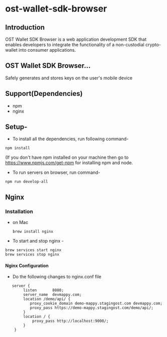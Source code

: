 # ost-wallet-sdk-browser

## Introduction
OST Wallet SDK Browser is a web application development SDK that enables developers to integrate the functionality of a non-custodial crypto-wallet into consumer applications.

## OST Wallet SDK Browser...
Safely generates and stores keys on the user's mobile device

## Support(Dependencies)
- npm 
- nginx

## Setup-
- To install all the dependencies, run following command-

```
npm install
```
(If you don't have npm installed on your machine then go to https://www.npmjs.com/get-npm for installing npm and node.

- To run servers on browser, run command-
```
npm run develop-all
```
## Nginx 

### Installation
- on Mac
	```
	brew install nginx
	```
- To start and stop nginx -
```
brew services start nginx
brew services stop nginx
```
	
#### Nginx Configuration 
- Do the following changes to nginx.conf file 
```
   server {
        listen       8080;
        server_name  devmappy.com;
        location /demo/api/ {
           proxy_cookie_domain demo-mappy.stagingost.com devmappy.com;
           proxy_pass https://demo-mappy.stagingost.com/demo/api/;
        }
        location / {
            proxy_pass http://localhost:9000/;
        }
    }
```


